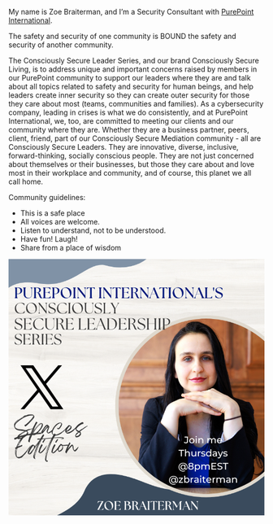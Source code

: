 My name is Zoe Braiterman, and I’m a Security Consultant with [PurePoint International](https://purepoint-international.com/). 

The safety and security of one community is BOUND the safety and security of another community.


The Consciously Secure Leader Series, and our brand Consciously Secure Living, is to address unique and important concerns raised by members in our PurePoint community to support our leaders where they are and talk about all topics related to safety and security for human beings, and help leaders create inner security so they can create outer security for those they care about most (teams, communities and families). As a cybersecurity company, leading in crises is what we do consistently, and at PurePoint International, we, too, are committed to meeting our clients and our community where they are. Whether they are a business partner, peers, client, friend, part of our Consciously Secure Mediation community - all are Consciously Secure Leaders. They are innovative, diverse, inclusive, forward-thinking, socially conscious people. They are not just concerned about themselves or their businesses, but those they care about and love most in their workplace and community, and of course, this planet we all call home.


Community guidelines:
* This is a safe place
* All voices are welcome.
* Listen to understand, not to be understood.
* Have fun! Laugh!
* Share from a place of wisdom

![](https://github.com/zbraiterman/blog/blob/main/images/consciously-secure-leadership-series.PNG)
